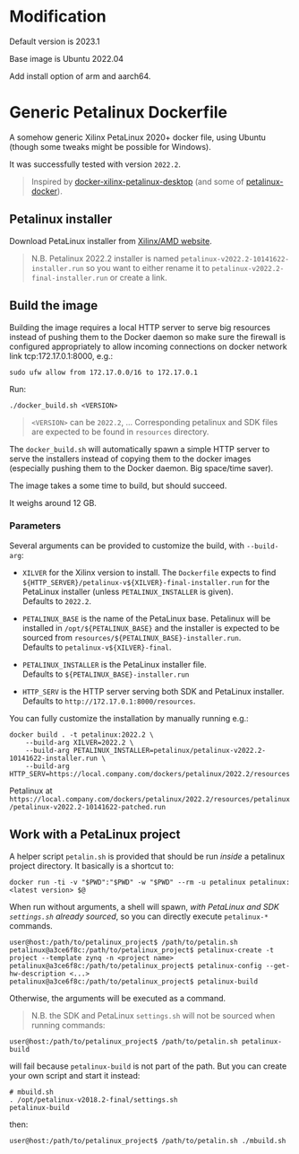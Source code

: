 # Modification

Default version is 2023.1

Base image is Ubuntu 2022.04

Add install option of arm and aarch64.

# Generic Petalinux Dockerfile

A somehow generic Xilinx PetaLinux 2020+ docker file, using Ubuntu (though some tweaks might be possible for Windows).

It was successfully tested with version `2022.2`.

>Inspired by [docker-xilinx-petalinux-desktop](https://github.com/JamesAnthonyLow/docker-xilinx-petalinux-desktop) (and some of [petalinux-docker](https://github.com/xaljer/petalinux-docker)).

## Petalinux installer

Download PetaLinux installer from [Xilinx/AMD website](https://www.xilinx.com/support/download/index.html/content/xilinx/en/downloadNav/embedded-design-tools.html).

> N.B. Petalinux 2022.2 installer is named `petalinux-v2022.2-10141622-installer.run` so you want to either rename it to `petalinux-v2022.2-final-installer.run` or create a link.

## Build the image

Building the image requires a local HTTP server to serve big resources instead of pushing them to the Docker daemon so make sure the firewall is configured appropriately to allow incoming connections on docker network link tcp:172.17.0.1:8000, e.g.:

    sudo ufw allow from 172.17.0.0/16 to 172.17.0.1

Run:

    ./docker_build.sh <VERSION>

> `<VERSION>` can be `2022.2`, ...
> Corresponding petalinux and SDK files are expected to be found in `resources` directory.

The `docker_build.sh` will automatically spawn a simple HTTP server to serve the installers instead of copying them to the docker images (especially pushing them to the Docker daemon. Big space/time saver).

The image takes a some time to build, but should succeed.

It weighs around 12 GB.

### Parameters

Several arguments can be provided to customize the build, with `--build-arg`:

* `XILVER` for the Xilinx version to install. The `Dockerfile` expects to find `${HTTP_SERVER}/petalinux-v${XILVER}-final-installer.run` for the PetaLinux installer (unless `PETALINUX_INSTALLER` is given).
<br/>Defaults to `2022.2`.

* `PETALINUX_BASE` is the name of the PetaLinux base. Petalinux will be installed in `/opt/${PETALINUX_BASE}` and the installer is expected to be sourced from `resources/${PETALINUX_BASE}-installer.run`.
<br/>Defaults to `petalinux-v${XILVER}-final`.

* `PETALINUX_INSTALLER` is the PetaLinux installer file.
<br/>Defaults to `${PETALINUX_BASE}-installer.run`

* `HTTP_SERV` is the HTTP server serving both SDK and PetaLinux installer.
<br/>Defaults to `http://172.17.0.1:8000/resources`.

You can fully customize the installation by manually running e.g.:

    docker build . -t petalinux:2022.2 \
        --build-arg XILVER=2022.2 \
        --build-arg PETALINUX_INSTALLER=petalinux/petalinux-v2022.2-10141622-installer.run \
        --build-arg HTTP_SERV=https://local.company.com/dockers/petalinux/2022.2/resources

Petalinux at `https://local.company.com/dockers/petalinux/2022.2/resources/petalinux/petalinux-v2022.2-10141622-patched.run`

## Work with a PetaLinux project

A helper script `petalin.sh` is provided that should be run *inside* a petalinux project directory. It basically is a shortcut to:

    docker run -ti -v "$PWD":"$PWD" -w "$PWD" --rm -u petalinux petalinux:<latest version> $@

When run without arguments, a shell will spawn, *with PetaLinux and SDK `settings.sh` already sourced*, so you can directly execute `petalinux-*` commands.

    user@host:/path/to/petalinux_project$ /path/to/petalin.sh
    petalinux@a3ce6f8c:/path/to/petalinux_project$ petalinux-create -t project --template zynq -n <project name>
    petalinux@a3ce6f8c:/path/to/petalinux_project$ petalinux-config --get-hw-description <...>
    petalinux@a3ce6f8c:/path/to/petalinux_project$ petalinux-build

Otherwise, the arguments will be executed as a command.

> N.B. the SDK and PetaLinux `settings.sh` will not be sourced when running commands:

    user@host:/path/to/petalinux_project$ /path/to/petalin.sh petalinux-build

will fail because `petalinux-build` is not part of the path. But you can create your own script and start it instead:

    # mbuild.sh
    . /opt/petalinux-v2018.2-final/settings.sh
    petalinux-build

then:

    user@host:/path/to/petalinux_project$ /path/to/petalin.sh ./mbuild.sh
